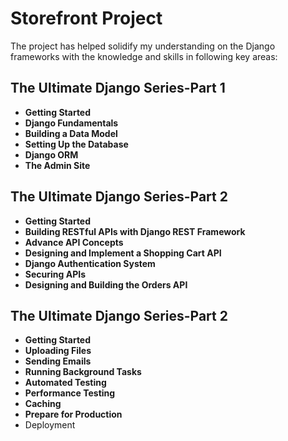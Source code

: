 # Storefront Project
The project has helped solidify my understanding on the Django frameworks with the knowledge and skills in following key areas:
## The Ultimate Django Series-Part 1
 - **Getting Started**
 - **Django Fundamentals**
 - **Building a Data Model**
 - **Setting Up the Database**
 - **Django ORM**
 - **The Admin Site**

## The Ultimate Django Series-Part 2
 - **Getting Started**
 - **Building RESTful APIs with Django REST Framework**
 - **Advance API Concepts**
 - **Designing and Implement a Shopping Cart API**
 - **Django Authentication System**
 - **Securing APIs**
 - **Designing and Building the Orders API**

## The Ultimate Django Series-Part 2
 - **Getting Started**
 - **Uploading Files**
 - **Sending Emails**
 - **Running Background Tasks**
 - **Automated Testing**
 - **Performance Testing**
 - **Caching**
 - **Prepare for Production**
 - Deployment
